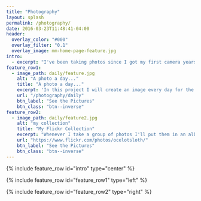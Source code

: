 ```yaml
---
title: "Photography"
layout: splash
permalink: /photography/
date: 2016-03-23T11:48:41-04:00
header:
  overlay_color: "#000"
  overlay_filter: "0.1"
  overlay_image: mm-home-page-feature.jpg
intro:
  - excerpt: "I've been taking photos since I got my first camera years ago, but really got started in 2016 with my first DSLR. Here's what I've got to show for it!"
feature_row1:
  - image_path: daily/feature.jpg
    alt: "A photo a day..."
    title: "A photo a day..."
    excerpt: 'In this project I will create an image every day for the next year and see what comes out of it.'
    url: "/photography/daily"
    btn_label: "See the Pictures"
    btn_class: "btn--inverse"
feature_row2:
  - image_path: daily/feature2.jpg
    alt: "my collection"
    title: "My Flickr Collection"
    excerpt: "Whenever I take a group of photos I'll put them in an album here"
    url: "https://www.flickr.com/photos/ocelotsloth/"
    btn_label: "See the Pictures"
    btn_class: "btn--inverse"
---
```


{% include feature_row id="intro" type="center" %}

{% include feature_row id="feature_row1" type="left" %}

{% include feature_row id="feature_row2" type="right" %}
